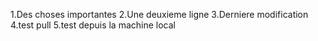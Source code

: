 1.Des choses importantes
2.Une deuxieme ligne
3.Derniere modification
4.test pull
5.test depuis la machine local
